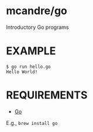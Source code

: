 # mcandre/go

Introductory Go programs

# EXAMPLE

```
$ go run hello.go
Hello World!
```

# REQUIREMENTS

* [Go](http://golang.org/)

E.g., `brew install go`
